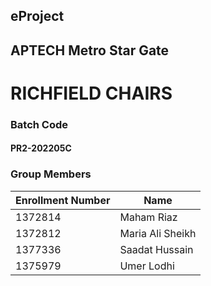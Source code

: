 ## eProject

## APTECH Metro Star Gate

# RICHFIELD CHAIRS

### Batch Code
#### PR2-202205C

### Group Members
| Enrollment Number | Name |
| ------ | ------ |
| 1372814 | Maham Riaz |
| 1372812 | Maria Ali Sheikh |
| 1377336 | Saadat Hussain |
| 1375979 | Umer Lodhi |

